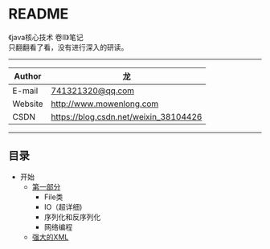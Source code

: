 README
===========================
《java核心技术 卷Ⅱ》笔记  
只翻翻看了看，没有进行深入的研读。

****
	
|Author|龙|
|---|---
|E-mail|741321320@qq.com
|Website|http://www.mowenlong.com
|CSDN|https://blog.csdn.net/weixin_38104426


****
## 目录
* 开始
	* [第一部分](/fundamental2/src/test/Test1.java)
		* File类
		* IO（超详细)
		* 序列化和反序列化	
		* 网络编程
	* [强大的XML](/fundamental2/src/test/Test2.java)
